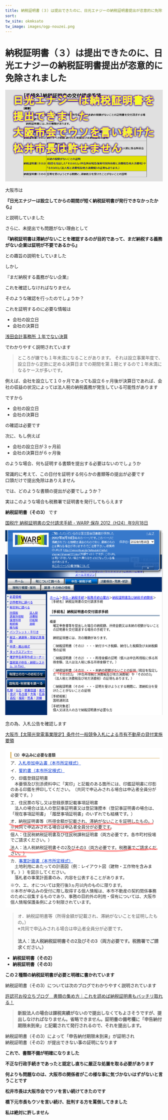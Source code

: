 ```yaml
---
title: 納税証明書（３）は提出できたのに、日光エナジーの納税証明書提出が恣意的に免除されました
sort: 
tw_site: okmksato
tw_image: images/ogp-nouzei.png
---
```

# 納税証明書（３）は提出できたのに、日光エナジーの納税証明書提出が恣意的に免除されました
  
![上海電力](images/ogp-nouzei.png)  

大阪市は

**『日光エナジーは設立してからの期間が短く納税証明書が発行できなかったから』**  

と説明していました

さらに、未提出でも問題がない理由として

**『納税証明書は滞納がないことを確認するのが目的であって、まだ納税する義務がない企業は証明が不要であるから』**

との趣旨の説明をしていました

しかし

『まだ納税する義務がない企業』

これを確認しなければなりません

そのような確認を行ったのでしょうか？

これを証明するのに必要な情報は

- 会社の設立日
- 会社の決算日

[浅田会計事務所 １年でない決算](https://www.asadakaikei.co.jp/archives/8624)

でわかりやすく説明されています

>ところが嫌でも１年未満になることがあります。
それは設立事業年度で、設立日から定款に定める決算日までの期間を第１期とするので１年未満になるケースが多いです。

例えば、会社を設立して１０ヶ月であっても設立６ヶ月後が決算日であれば、会社の収益の状況によっては法人税の納税義務が発生している可能性があります

ですから

- 会社の設立日
- 会社の決算日

の確認は必要です

次に、もし例えば

- 会社の設立日が３ヶ月前
- 会社の決算日が６ヶ月後

のような場合、何も証明する書類を提出する必要はないのでしょうか

常識的に考えて、この日付を証明する何らかの書類等の提出が必要です  
口頭だけで提出免除はありえません

では、どのような書類の提出が必要でしょうか？

実はこのような場合も税務署で証明書を発行してもらえます

**納税証明書（その3）** です

[国税庁 納税証明書の交付請求手続 - WARP 保存 2012（H24）年9月18日](https://warp.da.ndl.go.jp/info:ndljp/pid/3533058/www.nta.go.jp/tetsuzuki/nofu-shomei/shomei/01.htm)

![納税証明書その３](images/nouzeishoumei-sono3.png)

念の為、入札公告を確認します

[大阪市【太陽光発電事業限定】条件付一般競争入札による市有不動産の貸付実施要領](https://warp.ndl.go.jp/info:ndljp/pid/4019846/www.city.osaka.lg.jp/port/page/0000192063.html)

![入札公告](images/koukoku-nouzei.png)

>オ．納税証明書等（所得金額が記載され、滞納がないことを証明したもの。）  
※共同で申込みされる場合は申込者全員分が必要です。  
　  
**法人：法人税納税証明書その2及びその3（両方必要です。税務署でご請求ください。）**

- **納税証明書（その2）**
- **納税証明書（その3）**

**この２種類の納税証明書が必要と明確に書かれています**

納税証明書（その3）については次のブログでわかりやすく説明されています

[許認可お役立ちブログ　書類の集め方｜これを読めば納税証明書もバッチリ取れる！](https://kurikuri-kyoninka.com/noueisyoumeisyo/#:~:text=%E6%96%B0%E8%A8%AD%E6%B3%95%E4%BA%BA%E3%81%AE%E5%A0%B4%E5%90%88%E3%81%AF%E8%AA%B2%E7%A8%8E%E5%AE%9F%E7%B8%BE%E3%81%8C%E3%81%AA%E3%81%84%E3%81%AE%E3%81%A7%E6%8F%90%E5%87%BA%E3%81%97%E3%81%AA%E3%81%8F%E3%81%A6%E3%82%82%E3%82%88%E3%81%95%E3%81%9D%E3%81%86%E3%81%A7%E3%81%99%E3%81%8C%E3%80%81%E6%8F%90%E5%87%BA%E3%81%97%E3%81%AA%E3%81%91%E3%82%8C%E3%81%B0%E3%81%AA%E3%82%8A%E3%81%BE%E3%81%9B%E3%82%93%E3%80%82%E7%9C%81%E7%95%A5%E3%81%A7%E3%81%8D%E3%81%BE%E3%81%9B%E3%82%93%E3%80%82%E8%A8%BC%E6%98%8E%E6%9B%B8%E3%81%AE%E5%82%99%E8%80%83%E6%AC%84%E3%81%AB%E3%80%8C%E7%94%B3%E5%91%8A%E7%B4%8D%E4%BB%98%E6%9C%9F%E9%99%90%E6%9C%AA%E5%88%B0%E6%9D%A5%E3%80%8D%E3%81%A8%E8%A8%98%E8%BC%89%E3%81%95%E3%82%8C%E3%81%A6%E7%99%BA%E8%A1%8C%E3%81%95%E3%82%8C%E3%82%8B%E3%81%AE%E3%81%A7%E3%80%81%E3%81%9D%E3%82%8C%E3%82%92%E6%8F%90%E5%87%BA%E3%81%97%E3%81%BE%E3%81%99%E3%80%82)

>**新設法人の場合は課税実績がないので提出しなくてもよさそうですが、提出しなければなりません。省略できません。証明書の備考欄に「申告納付期限未到来」と記載されて発行されるので、それを提出します。**

納税証明書（その3）によって「申告納付期限未到来」が証明され  
納税証明書（その2）が提出できない事の証明になります

**これで、書類不備が明確になりました**

**不正な行政手続きであったと認定し直ちに厳正な処置を取る必要があります**

**何よりも問題なのは、大阪市の関係者がこの様な事に気づかないはずがないと言うことです**

**松井市長は大阪市会でウソを言い続けてきたのです**

**橋下元市長もウソを言い続け、批判する方を罵倒してきました**

**私は絶対に許しません**
